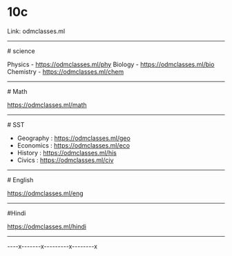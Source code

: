 # 10c
Link: odmclasses.ml
<hr>
# science

Physics - https://odmclasses.ml/phy
Biology - https://odmclasses.ml/bio
Chemistry - https://odmclasses.ml/chem
<hr>
# Math

https://odmclasses.ml/math
<hr>
# SST

- Geography : https://odmclasses.ml/geo
- Economics : https://odmclasses.ml/eco
- History : https://odmclasses.ml/his
- Civics : https://odmclasses.ml/civ
<hr>
# English

https://odmclasses.ml/eng
<hr>
#Hindi

https://odmclasses.ml/hindi
<hr>
----x-------x---------x--------x
